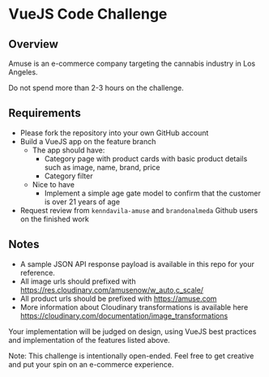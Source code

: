 # VueJS Code Challenge
## Overview
Amuse is an e-commerce company targeting the cannabis industry in Los Angeles. 

Do not spend more than 2-3 hours on the challenge.

## Requirements
- Please fork the repository into your own GitHub account 
- Build a VueJS app on the feature branch
  - The app should have:
    - Category page with product cards with basic product details such as image, name, brand, price
    - Category filter 
  - Nice to have
    - Implement a simple age gate model to confirm that the customer is over 21 years of age 
- Request review from `kenndavila-amuse` and `brandonalmeda` Github users on the finished work 

## Notes
- A sample JSON API response payload is available in this repo for your reference.
- All image urls should prefixed with https://res.cloudinary.com/amusenow/w_auto,c_scale/
- All product urls should be prefixed with https://amuse.com
- More information about Cloudinary transformations is available here https://cloudinary.com/documentation/image_transformations

Your implementation will be judged on design, using VueJS best practices and 
implementation of the features listed above.

Note: This challenge is intentionally open-ended. Feel free to get creative and 
put your spin on an e-commerce experience.

